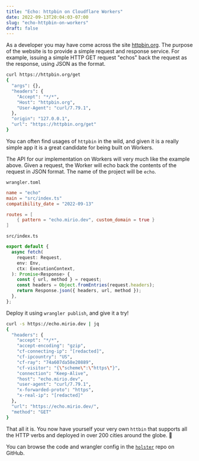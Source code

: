 ```yaml
---
title: "Echo: httpbin on Cloudflare Workers"
date: 2022-09-13T20:04:03-07:00
slug: "echo-httpbin-on-workers"
draft: false
---
```


As a developer you may have come across the site [httpbin.org](https://httpbin.org). The purpose of the website is to
provide a simple request and response service. For example, issuing a simple HTTP GET request "echos" back the request
as the response, using JSON as the format.

```bash
curl https://httpbin.org/get
{
  "args": {},
  "headers": {
    "Accept": "*/*",
    "Host": "httpbin.org",
    "User-Agent": "curl/7.79.1",
  },
  "origin": "127.0.0.1",
  "url": "https://httpbin.org/get"
}
```

You can often find usages of `httpbin` in the wild, and given it is a really simple app it is a great candidate for
being
built on Workers.

The API for our implementation on Workers will very much like the example above.
Given a request, the Worker will echo back the contents of the request in JSON format. The name of the project will
be `echo`.

`wrangler.toml`

```toml
name = "echo"
main = "src/index.ts"
compatibility_date = "2022-09-13"

routes = [
    { pattern = "echo.mirio.dev", custom_domain = true }
]
```

`src/index.ts`

```typescript
export default {
  async fetch(
    request: Request,
    env: Env,
    ctx: ExecutionContext,
  ): Promise<Response> {
    const { url, method } = request;
    const headers = Object.fromEntries(request.headers);
    return Response.json({ headers, url, method });
  },
};
```

Deploy it using `wrangler publish`, and give it a try!

```bash
curl -s https://echo.mirio.dev | jq
{
  "headers": {
    "accept": "*/*",
    "accept-encoding": "gzip",
    "cf-connecting-ip": "[redacted]",
    "cf-ipcountry": "US",
    "cf-ray": "74a607da58e20889",
    "cf-visitor": "{\"scheme\":\"https\"}",
    "connection": "Keep-Alive",
    "host": "echo.mirio.dev",
    "user-agent": "curl/7.79.1",
    "x-forwarded-proto": "https",
    "x-real-ip": "[redacted]"
  },
  "url": "https://echo.mirio.dev/",
  "method": "GET"
}
```

That all it is. You now have yourself your very own `httbin` that supports all the HTTP verbs and deployed in over
200 cities around the globe. 🤯

You can browse the code and wrangler config in
the [`holster`](https://github.com/cmackenzie1/holster/tree/main/workers/echo) repo on GitHub.
